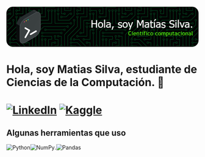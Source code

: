 
![banner](baner.png)
<h1>Hola, soy Matias Silva, estudiante de Ciencias de la Computación. 🚀<h1>

[![LinkedIn](https://img.shields.io/badge/linkedin-%230077B5.svg?style=for-the-badge&logo=linkedin&logoColor=white)](https://www.linkedin.com/in/matias-silva-palomo-85a151329/)
[![Kaggle](https://img.shields.io/badge/Kaggle-035a7d?style=for-the-badge&logo=kaggle&logoColor=white)](https://www.kaggle.com/matiassilvapalmo)
## Algunas herramientas que uso ##
![Python](https://img.shields.io/badge/python-3670A0?style=for-the-badge&logo=python&logoColor=ffdd54)![NumPy](https://img.shields.io/badge/numpy-%23013243.svg?style=for-the-badge&logo=numpy&logoColor=white).![Pandas](https://img.shields.io/badge/pandas-%23150458.svg?style=for-the-badge&logo=pandas&logoColor=white)
